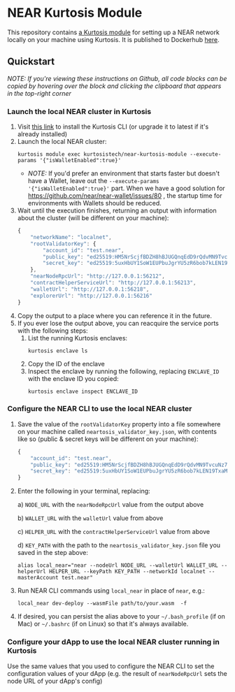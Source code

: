 NEAR Kurtosis Module
=====================
This repository contains [a Kurtosis module](https://docs.kurtosistech.com/modules.html) for setting up a NEAR network locally on your machine using Kurtosis. It is published to Dockerhub [here](https://hub.docker.com/repository/docker/kurtosistech/near-kurtosis-module).

Quickstart
----------
_NOTE: If you're viewing these instructions on Github, all code blocks can be copied by hovering over the block and clicking the clipboard that appears in the top-right corner_

### Launch the local NEAR cluster in Kurtosis
1. Visit [this link](https://docs.kurtosistech.com/installation.html) to install the Kurtosis CLI (or upgrade it to latest if it's already installed)
1. Launch the local NEAR cluster:
    ```
    kurtosis module exec kurtosistech/near-kurtosis-module --execute-params '{"isWalletEnabled":true}'
    ```
    * _NOTE:_ If you'd prefer an environment that starts faster but doesn't have a Wallet, leave out the `--execute-params '{"isWalletEnabled":true}'` part. When we have a good solution for https://github.com/near/near-wallet/issues/80 , the startup time for environments with Wallets should be reduced.
1. Wait until the execution finishes, returning an output with information about the cluster (will be different on your machine):
    ```javascript
    {
        "networkName": "localnet",
        "rootValidatorKey": {
            "account_id": "test.near",
            "public_key": "ed25519:HM5NrScjfBDZH8hBJUGQnqEdD9rQdvMN9TvcuNz7pS9j",
            "secret_key": "ed25519:5uxHbUY1SoW1EUPbuJgrYU5zR6bob7kLEN19TxaMg9pbvgyqsHFvduPj3ZFK3pn8DCb6ypHEimzFQ9hyFbc23Hh7"
        },
        "nearNodeRpcUrl": "http://127.0.0.1:56212",
        "contractHelperServiceUrl": "http://127.0.0.1:56213",
        "walletUrl": "http://127.0.0.1:56218",
        "explorerUrl": "http://127.0.0.1:56216"
    }
    ```
1. Copy the output to a place where you can reference it in the future.
1. If you ever lose the output above, you can reacquire the service ports with the following steps:
    1. List the running Kurtosis enclaves:
        ```
        kurtosis enclave ls
        ```
    1. Copy the ID of the enclave
    1. Inspect the enclave by running the following, replacing `ENCLAVE_ID` with the enclave ID you copied:
        ```
        kurtosis enclave inspect ENCLAVE_ID
        ```

### Configure the NEAR CLI to use the local NEAR cluster
1. Save the value of the `rootValidatorKey` property into a file somewhere on your machine called `neartosis_validator_key.json`, with contents like so (public & secret keys will be different on your machine):
    ```javascript
    {
        "account_id": "test.near",
        "public_key": "ed25519:HM5NrScjfBDZH8hBJUGQnqEdD9rQdvMN9TvcuNz7pS9j",
        "secret_key": "ed25519:5uxHbUY1SoW1EUPbuJgrYU5zR6bob7kLEN19TxaMg9pbvgyqsHFvduPj3ZFK3pn8DCb6ypHEimzFQ9hyFbc23Hh7"
    }
    ```
1. Enter the following in your terminal, replacing:

    a) `NODE_URL` with the `nearNodeRpcUrl` value from the output above 

    b) `WALLET_URL` with the `walletUrl` value from above

    c) `HELPER_URL` with the `contractHelperServiceUrl` value from above
    
    d) `KEY_PATH` with the path to the `neartosis_validator_key.json` file you saved in the step above:

    ```
    alias local_near="near --nodeUrl NODE_URL --walletUrl WALLET_URL --helperUrl HELPER_URL --keyPath KEY_PATH --networkId localnet --masterAccount test.near"
    ```
1. Run NEAR CLI commands using `local_near` in place of `near`, e.g.:
    ```
    local_near dev-deploy --wasmFile path/to/your.wasm  -f
    ```
1. If desired, you can persist the alias above to your `~/.bash_profile` (if on Mac) or `~/.bashrc` (if on Linux) so that it's always available.

### Configure your dApp to use the local NEAR cluster running in Kurtosis
Use the same values that you used to configure the NEAR CLI to set the configuration values of your dApp (e.g. the result of `nearNodeRpcUrl` sets the node URL of your dApp's config)
